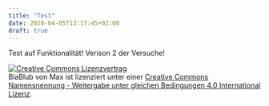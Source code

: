 ```yaml
---
title: "Test"
date: 2020-04-05T13:17:45+02:00
draft: true
---
```


Test auf Funktionalität!
Verison 2 der Versuche!

<a rel="license" href="http://creativecommons.org/licenses/by-sa/4.0/"><img alt="Creative Commons Lizenzvertrag" style="border-width:0" src="https://i.creativecommons.org/l/by-sa/4.0/88x31.png" /></a><br /><span xmlns:dct="http://purl.org/dc/terms/" property="dct:title">BlaBlub</span> von <span xmlns:cc="http://creativecommons.org/ns#" property="cc:attributionName">Max</span> ist lizenziert unter einer <a rel="license" href="http://creativecommons.org/licenses/by-sa/4.0/">Creative Commons Namensnennung - Weitergabe unter gleichen Bedingungen 4.0 International Lizenz</a>.
